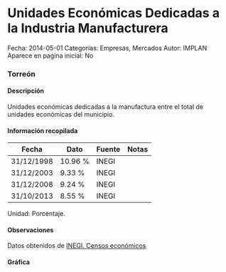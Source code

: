 Unidades Económicas Dedicadas a la Industria Manufacturera
=====

Fecha: 2014-05-01
Categorías: Empresas, Mercados
Autor: IMPLAN
Aparece en pagina inicial: No

### Torreón

#### Descripción

Unidades económicas dedicadas a la manufactura entre el total de unidades económicas del municipio.

<!-- break -->

#### Información recopilada

<table class="table table-hover table-bordered matriz">
  <thead>
    <tr><th>Fecha</th><th>Dato</th><th>Fuente</th><th>Notas</th></tr>
  </thead>
  <tbody>
    <tr><td class="centrado">31/12/1998</td><td class="derecha">10.96 %</td><td>INEGI</td><td></td></tr>
    <tr><td class="centrado">31/12/2003</td><td class="derecha">9.33 %</td><td>INEGI</td><td></td></tr>
    <tr><td class="centrado">31/12/2008</td><td class="derecha">9.24 %</td><td>INEGI</td><td></td></tr>
    <tr><td class="centrado">31/10/2013</td><td class="derecha">8.55 %</td><td>INEGI</td><td></td></tr>
  </tbody>
</table>

Unidad: Porcentaje.

#### Observaciones

Datos obtenidos de [INEGI. Censos económicos](http://www3.inegi.org.mx/sistemas/saic/)

#### Gráfica

<div id="Morrisujlnppci" class="grafica"></div>
<script>
new Morris.Line({
element: 'Morrisujlnppci',
data: [{ fecha: '1998-12-31', dato: 10.9600 },{ fecha: '2003-12-31', dato: 9.3300 },{ fecha: '2008-12-31', dato: 9.2400 },{ fecha: '2013-10-31', dato: 8.5500 }],
xkey: 'fecha',
ykeys: ['dato'],
labels: ['Dato'],
lineColors: ['#FF5B02'],
xLabelFormat: function(d) { return d.getDate()+'/'+(d.getMonth()+1)+'/'+d.getFullYear(); },
dateFormat: function(ts) { var d = new Date(ts); return d.getDate() + '/' + (d.getMonth() + 1) + '/' + d.getFullYear(); }
});
</script>
